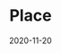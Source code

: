 ---
title: Place
description: Valentino is an Italian luxury fashion brand. I led the restyling of the intranet portal used by Valentino employees. Main functionalities include calendar, company news, social stream, magazine stream and online courses.
client: Valentino
skills:
  - Product Design
  - User Interface
  - User Experience
  - Interaction Design
date: 2020-11-20
finished: false
permalink: false
thumbnail: src/static/work/valentino-place.jpg
---